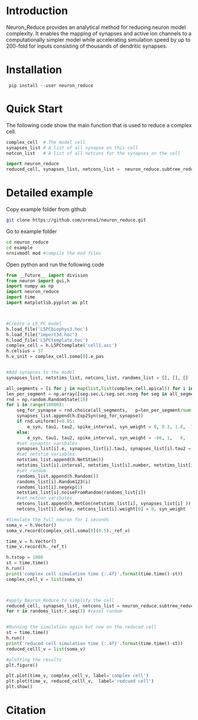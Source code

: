 Introduction
===========

Neuron_Reduce provides an analytical method for reducing neuron model complexity. It enables the mapping of synapses and active ion channels to a computationally simpler model while accelerating simulation speed by up to 200-fold for inputs consisting of thousands of dendritic synapses. 

Installation
===========

``` pip install --user neuron_reduce```

Quick Start
===========
The following code show the main function that is used to reduce a complex cell. 
```python
complex_cell  # The model cell
synapses_list # A list of all synapse on this cell
netcon_list   # A list of all netcons for the synapses on the cell

import neuron_reduce
reduced_cell, synapses_list, netcons_list =  neuron_reduce.subtree_reductor(complex_cell, synapses_list, netcons_list)
```

Detailed example
===========

Copy example folder from github
```bash
git clone https://github.com/orena1/neuron_reduce.git
```

Go to example folder
```bash
cd neuron_reduce
cd example
nrnivmodl mod #compile the mod files
```

Open python and run the following code


```python
from __future__ import division
from neuron import gui,h
import numpy as np
import neuron_reduce
import time
import matplotlib.pyplot as plt



#Create a L5_PC model
h.load_file('L5PCbiophys3.hoc')
h.load_file("import3d.hoc")
h.load_file('L5PCtemplate.hoc')
complex_cell = h.L5PCtemplate('cell1.asc')
h.celsius = 37
h.v_init = complex_cell.soma[0].e_pas


#Add synapses to the model
synapses_list, netstims_list, netcons_list, randoms_list = [], [], [] ,[]

all_segments = [i for j in map(list,list(complex_cell.apical)) for i in j] + [i for j in map(list,list(complex_cell.basal)) for i in j]
len_per_segment = np.array([seg.sec.L/seg.sec.nseg for seg in all_segments])
rnd = np.random.RandomState(10)
for i in range(10000):
    seg_for_synapse = rnd.choice(all_segments,   p=len_per_segment/sum(len_per_segment))
    synapses_list.append(h.Exp2Syn(seg_for_synapse))
    if rnd.uniform()<0.85:
        e_syn, tau1, tau2, spike_interval, syn_weight = 0, 0.3, 1.8,  1000/2.5, 0.0016
    else:
        e_syn, tau1, tau2, spike_interval, syn_weight = -86, 1,   8,   1000/15.0, 0.0008
    #set synaptic varibales
    synapses_list[i].e, synapses_list[i].tau1, synapses_list[i].tau2 = e_syn, tau1, tau2
    #set netstim variables
    netstims_list.append(h.NetStim())
    netstims_list[i].interval, netstims_list[i].number, netstims_list[i].start, netstims_list[i].noise = spike_interval, 9e9, 100, 1
    #set random
    randoms_list.append(h.Random())
    randoms_list[i].Random123(i)
    randoms_list[i].negexp(1)
    netstims_list[i].noiseFromRandom(randoms_list[i])       
    #set netcon varibales 
    netcons_list.append(h.NetCon(netstims_list[i], synapses_list[i] ))
    netcons_list[i].delay, netcons_list[i].weight[0] = 0, syn_weight

#Simulate the full neuron for 1 seconds
soma_v = h.Vector()
soma_v.record(complex_cell.soma[0](0.5)._ref_v)

time_v = h.Vector()
time_v.record(h._ref_t)

h.tstop = 1000
st = time.time()
h.run()
print('complex cell simulation time {:.4f}'.format(time.time()-st))
complex_cell_v = list(soma_v)



#apply Neuron_Reduce to simplify the cell
reduced_cell, synapses_list, netcons_list = neuron_reduce.subtree_reductor(complex_cell, synapses_list, netcons_list, reduction_frequency=0, total_segments_manual=-1)
for r in randoms_list:r.seq(1) #reset random


#Running the simulation again but now on the reduced cell
st = time.time()
h.run()
print('reduced cell simulation time {:.4f}'.format(time.time()-st))
reduced_celll_v = list(soma_v)

#plotting the results
plt.figure()

plt.plot(time_v, complex_cell_v, label='complex cell')
plt.plot(time_v, reduced_celll_v,  label='redcued cell')
plt.show()
```

Citation
===========
